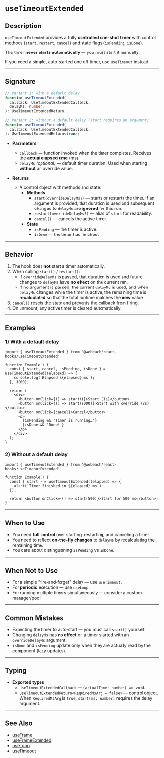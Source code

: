 # `useTimeoutExtended`

## Description

`useTimeoutExtended` provides a fully **controlled one‑shot timer** with control methods (`start`, `restart`, `cancel`) and state flags (`isPending`, `isDone`).

The timer **never starts automatically** — you must start it manually.

If you need a simple, auto‑started one‑off timer, use `useTimeout` instead.

---

## Signature

```ts
// Variant 1: with a default delay
function useTimeoutExtended(
  callback: UseTimeoutExtendedCallback,
  delayMs: number,
): UseTimeoutExtendedReturn;

// Variant 2: without a default delay (start requires an argument)
function useTimeoutExtended(
  callback: UseTimeoutExtendedCallback,
): UseTimeoutExtendedReturn<true>;
```

- **Parameters**
   - `callback` — function invoked when the timer completes. Receives the **actual elapsed time** (ms).
   - `delayMs` *(optional)* — default timer duration. Used when starting **without** an override value.

- **Returns**
   - A control object with methods and state:
      - **Methods**
         - `start(overrideDelayMs?)` — starts or restarts the timer. If an argument is provided, that duration is used and subsequent changes to `delayMs` are **ignored** for this run.
         - `restart(overrideDelayMs?)` — alias of `start` for readability.
         - `cancel()` — cancels the active timer.
      - **State**
         - `isPending` — the timer is active.
         - `isDone` — the timer has finished.

---

## Behavior

1. The hook does **not** start a timer automatically.
2. When calling `start()` / `restart()`:
   - If `overrideDelayMs` is passed, that duration is used and future changes to `delayMs` have **no effect** on the current run.
   - If no argument is passed, the current `delayMs` is used, and when `delayMs` changes while the timer is active, the remaining time is **recalculated** so that the total runtime matches the **new** value.
3. `cancel()` resets the state and prevents the callback from firing.
4. On unmount, any active timer is cleared automatically.

---

## Examples

### 1) With a default delay

```tsx
import { useTimeoutExtended } from '@webeach/react-hooks/useTimeoutExtended';

function Example() {
  const { start, cancel, isPending, isDone } = useTimeoutExtended((elapsed) => {
    console.log(`Elapsed ${elapsed} ms`);
  }, 1000);

  return (
    <div>
      <button onClick={() => start()}>Start (1s)</button>
      <button onClick={() => start(2000)}>Start with override (2s)</button>
      <button onClick={cancel}>Cancel</button>
      <p>
        {isPending && 'Timer is running…'}
        {isDone && 'Done!'}
      </p>
    </div>
  );
}
```

### 2) Without a default delay

```tsx
import { useTimeoutExtended } from '@webeach/react-hooks/useTimeoutExtended';

function Example() {
  const { start } = useTimeoutExtended((elapsed) => {
    alert(`Timer finished in ${elapsed} ms`);
  });

  return <button onClick={() => start(500)}>Start for 500 ms</button>;
}
```

---

## When to Use

- You need **full control** over starting, restarting, and canceling a timer.
- You need to reflect **on‑the‑fly changes** to `delayMs` by recalculating the remaining time.
- You care about distinguishing `isPending` vs `isDone`.

---

## When **Not** to Use

- For a simple "fire‑and‑forget" delay — use `useTimeout`.
- For **periodic** execution — use `useLoop`.
- For running multiple timers simultaneously — consider a custom manager/pool.

---

## Common Mistakes

- Expecting the timer to auto‑start — you must call `start()` yourself.
- Changing `delayMs` has **no effect** on a timer started with an `overrideDelayMs` argument.
- `isDone` and `isPending` update only when they are actually read by the component (lazy updates).

---

## Typing

- **Exported types**
   - `UseTimeoutExtendedCallback` — `(actualTime: number) => void`.
   - `UseTimeoutExtendedReturn<RequiredMsArg = false>` — control object. When `RequiredMsArg` is `true`, `start(ms: number)` requires the delay argument.

---

## See Also

- [useFrame](useFrame.md)
- [useFrameExtended](useFrameExtended.md)
- [useLoop](useLoop.md)
- [useTimeout](useTimeout.md)
